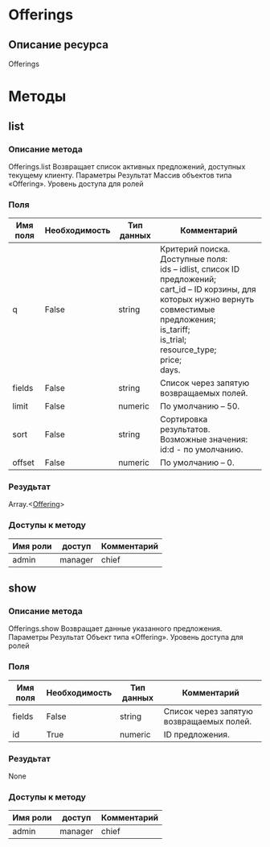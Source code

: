 
# Offerings

## Описание ресурса
Offerings

# Методы

## list

### Описание метода
Offerings.list
Возвращает список активных предложений, доступных текущему клиенту.
Параметры
Результат
Массив объектов типа «Offering».
Уровень доступа для ролей


### Поля

| Имя поля | Необходимость | Тип данных | Комментарий |
|---|---|---|---|
|q|False|string|Критерий поиска.<br/>Доступные поля:<br/>ids – idlist, список ID предложений;<br/>cart_id – ID корзины, для которых нужно вернуть совместимые предложения;<br/>is_tariff;<br/>is_trial;<br/>resource_type;<br/>price;<br/>days.<br/>|
|fields|False|string|Список через запятую возвращаемых полей.<br/>|
|limit|False|numeric|По умолчанию – 50.<br/>|
|sort|False|string|Сортировка результатов.<br/>Возможные значения:<br/>id:d - по умолчанию.<br/>|
|offset|False|numeric|По умолчанию – 0.<br/>|

### Резудьтат
Array.<[Offering](types/Offering.md)>
### Доступы к методу

| Имя роли | доступ | Комментарий |
|---|---|---|
|admin|manager|chief|chief_partner|operator|admin_partner
## show

### Описание метода
Offerings.show
Возвращает данные указанного предложения.
Параметры
Результат
Объект типа «Offering».
Уровень доступа для ролей


### Поля

| Имя поля | Необходимость | Тип данных | Комментарий |
|---|---|---|---|
|fields|False|string|Список через запятую возвращаемых полей.<br/>|
|id|True|numeric|ID предложения.<br/>|

### Резудьтат
None
### Доступы к методу

| Имя роли | доступ | Комментарий |
|---|---|---|
|admin|manager|chief|chief_partner|operator|admin_partner